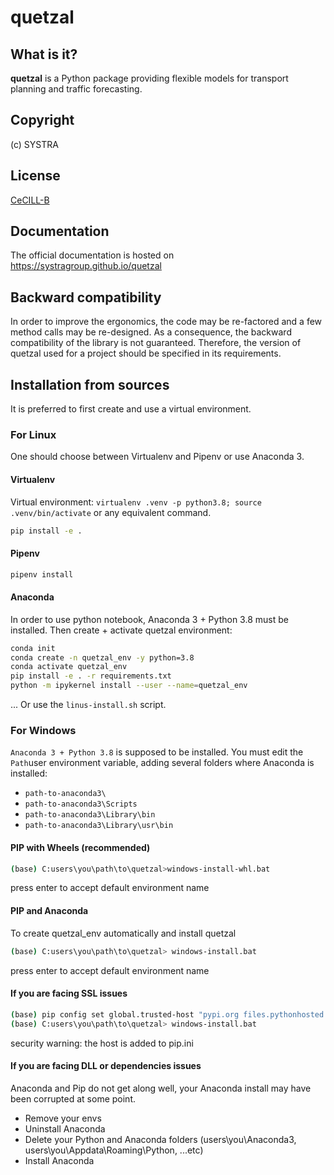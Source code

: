 
# quetzal
## What is it?
**quetzal** is a Python package providing flexible models for transport planning and traffic forecasting.
## Copyright
(c) SYSTRA
## License
[CeCILL-B](LICENSE.md)
## Documentation
The official documentation is hosted on https://systragroup.github.io/quetzal
## Backward compatibility
In order to improve the ergonomics, the code may be re-factored and a few method calls may be re-designed. As a consequence, the backward compatibility of the library is not guaranteed. Therefore, the version of quetzal used for a project should be specified in its requirements.
## Installation from sources
It is preferred to first create and use a virtual environment.
### For Linux
One should choose between Virtualenv and Pipenv or use Anaconda 3.
#### Virtualenv
Virtual environment: `virtualenv .venv -p python3.8; source .venv/bin/activate` or any equivalent command.

```bash
pip install -e .
```

#### Pipenv
```bash
pipenv install
```

#### Anaconda
In order to use python notebook, Anaconda 3 + Python 3.8 must be installed.
Then create + activate quetzal environment:
```bash
conda init
conda create -n quetzal_env -y python=3.8
conda activate quetzal_env
pip install -e . -r requirements.txt
python -m ipykernel install --user --name=quetzal_env
```

... Or use the `linus-install.sh` script.

### For Windows
`Anaconda 3 + Python 3.8` is supposed to be installed. You must edit the `Path`user environment variable, adding several folders where Anaconda is installed:
- `path-to-anaconda3\`
- `path-to-anaconda3\Scripts`
- `path-to-anaconda3\Library\bin`
- `path-to-anaconda3\Library\usr\bin`

#### PIP with Wheels (recommended)
```bash
(base) C:users\you\path\to\quetzal>windows-install-whl.bat
```
press enter to accept default environment name
#### PIP and Anaconda 
To create quetzal_env automatically and install quetzal 
```bash
(base) C:users\you\path\to\quetzal> windows-install.bat
```
press enter to accept default environment name
#### If you are facing SSL issues
```bash
(base) pip config set global.trusted-host "pypi.org files.pythonhosted.org"
(base) C:users\you\path\to\quetzal> windows-install.bat
```
security warning: the host is added to pip.ini

#### If you are facing DLL or dependencies issues
Anaconda and Pip do not get along well, your Anaconda install may have been corrupted at some point.
- Remove your envs
- Uninstall Anaconda
- Delete your Python and Anaconda folders (users\you\Anaconda3, users\you\Appdata\Roaming\Python, ...etc)
- Install Anaconda 

